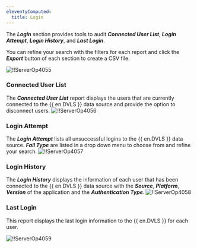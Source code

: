 ```yaml
---
eleventyComputed:
  title: Login
---
```

The ***Login*** section provides tools to audit ***Connected User List***, ***Login Attempt***, ***Login History***, and ***Last Login***.

You can refine your search with the filters for each report and click the ***Export*** button of each section to create a CSV file.

![!!ServerOp4055](https://cdnweb.devolutions.net/docs/en/server/ServerOp4055.png)

### Connected User List
The ***Connected User List*** report displays the users that are currently connected to the {{ en.DVLS }} data source and provide the option to disconnect users.
![!!ServerOp4056](https://cdnweb.devolutions.net/docs/en/server/ServerOp4056.png)
### Login Attempt
The ***Login Attempt*** lists all unsuccessful logins to the {{ en.DVLS }} data source. ***Fail Type*** are listed in a drop down menu to choose from and refine your search.
![!!ServerOp4057](https://cdnweb.devolutions.net/docs/en/server/ServerOp4057.png)
### Login History
The ***Login History*** displays the information of each user that has been connected to the {{ en.DVLS }} data source with the ***Source***, ***Platform***, ***Version*** of the application and the ***Authentication Type***.
![!!ServerOp4058](https://cdnweb.devolutions.net/docs/en/server/ServerOp4058.png)
### Last Login

This report displays the last login information to the {{ en.DVLS }} for each user.

![!!ServerOp4059](https://cdnweb.devolutions.net/docs/en/server/ServerOp4059.png)

